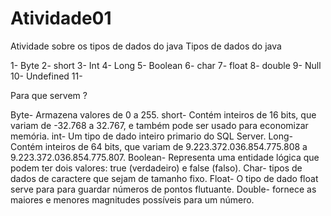 # Atividade01
Atividade sobre os tipos de dados do java 
Tipos de dados do java 

1- Byte
2- short 
3- Int
4- Long 
5- Boolean
6- char
7- float
8- double 
9- Null 
10- Undefined
11- 





Para que servem ?

Byte- Armazena valores de 0 a 255.
short- Contém inteiros de 16 bits, que variam de -32.768 a 32.767, e também pode ser usado para economizar memória.
int- Um tipo de dado inteiro primario do SQL Server. 
Long- Contém inteiros de 64 bits, que variam de 9.223.372.036.854.775.808 a 9.223.372.036.854.775.807. 
Boolean- Representa uma entidade lógica que podem ter dois valores: true (verdadeiro) e false (falso).
Char- tipos de dados de caractere que sejam de tamanho fixo.
Float- O tipo de dado float serve para para guardar números de pontos flutuante.
Double- fornece as maiores e menores magnitudes possíveis para um número.
